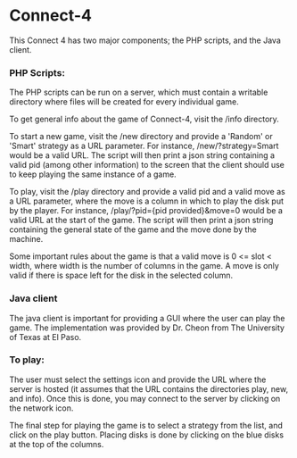 # Connect-4
This Connect 4 has two major components; the PHP scripts, and the Java client.

### PHP Scripts:
The PHP scripts can be run on a server, which must contain a writable directory where files will be created for every individual game.

To get general info about the game of Connect-4, visit the /info directory.

To start a new game, visit the /new directory and provide a 'Random' or 'Smart' strategy as a URL parameter. For instance, /new/?strategy=Smart would be a valid URL. The script will then print a json string containing a valid pid (among other information) to the screen that the client should use to keep playing the same instance of a game.

To play, visit the /play directory and provide a valid pid and a valid move as a URL parameter, where the move is a column in which to play the disk put by the player. For instance, /play/?pid={pid provided}&move=0 would be a valid URL at the start of the game. The script will then print a json string containing the general state of the game and the move done by the machine.

Some important rules about the game is that a valid move is 0 <= slot < width, where width is the number of columns in the game. A move is only valid if there is space left for the disk in the selected column.

### Java client
The java client is important for providing a GUI where the user can play the game. The implementation was provided by Dr. Cheon from The University of Texas at El Paso.

### To play:
The user must select the settings icon and provide the URL where the server is hosted (it assumes that the URL contains the directories play, new, and info). Once this is done, you may connect to the server by clicking on the network icon.

The final step for playing the game is to select a strategy from the list, and click on the play button. Placing disks is done by clicking on the blue disks at the top of the columns.
